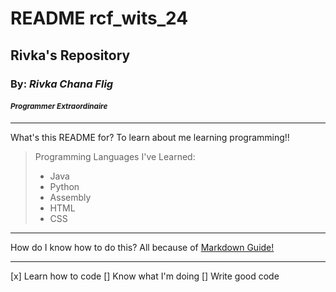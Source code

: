 # README rcf_wits_24
## Rivka's Repository
### By: _Rivka Chana Flig_
#### _<sup>Programmer Extraordinaire</sup>_
---
What's this README for?
To learn about me learning programming!!


>Programming Languages I've Learned:
>- Java 
>- Python
>- Assembly
>- HTML
>- CSS 

---

How do I know how to do this?
All because of [Markdown Guide!](https://www.markdownguide.org/extended-syntax/)

---

[x] Learn how to code
[] Know what I'm doing
[] Write good code